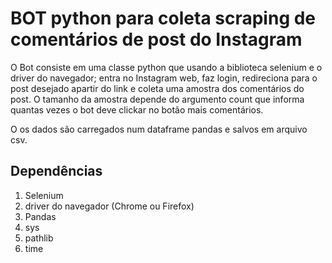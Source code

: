 # BOT python para coleta scraping de comentários de post do Instagram

O Bot consiste em uma classe python que usando a biblioteca selenium e o driver do navegador; entra no Instagram web, faz login, redireciona para o post desejado apartir do link e coleta uma amostra dos comentários do post. O tamanho da amostra depende do argumento count que informa quantas vezes o bot deve clickar no botão mais comentários.

O os dados são carregados num dataframe pandas e salvos em arquivo csv.

## Dependências

1. Selenium
2. driver do navegador (Chrome ou Firefox)
3. Pandas
4. sys
5. pathlib
6. time
